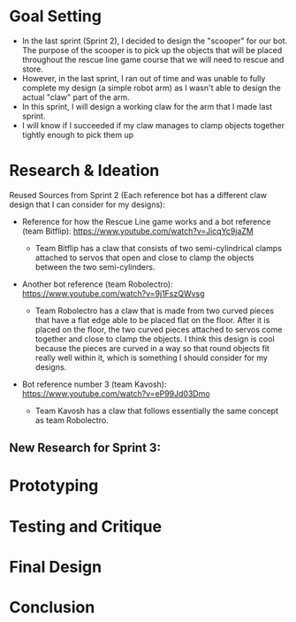 # Goal Setting
- In the last sprint (Sprint 2), I decided to design the "scooper" for our bot. The purpose of the scooper is to pick up the objects that will be placed throughout the rescue line game course that we will need to rescue and store.
- However, in the last sprint, I ran out of time and was unable to fully complete my design (a simple robot arm) as I wasn't able to design the actual "claw" part of the arm.
- In this sprint, I will design a working claw for the arm that I made last sprint.
- I will know if I succeeded if my claw manages to clamp objects together tightly enough to pick them up

# Research & Ideation
Reused Sources from Sprint 2 (Each reference bot has a different claw design that I can consider for my designs):
- Reference for how the Rescue Line game works and a bot reference (team Bitflip): https://www.youtube.com/watch?v=JicqYc9jaZM
  - Team Bitflip has a claw that consists of two semi-cylindrical clamps attached to servos that open and close to clamp the objects between the two semi-cylinders.

- Another bot reference (team Robolectro): https://www.youtube.com/watch?v=9j1FszQWvsg
  - Team Robolectro has a claw that is made from two curved pieces that have a flat edge able to be placed flat on the floor. After it is placed on the floor, the two curved pieces attached to servos come together and close to clamp the objects. I think this design is cool because the pieces are curved in a way so that round objects fit really well within it, which is something I should consider for my designs.

- Bot reference number 3 (team Kavosh): https://www.youtube.com/watch?v=eP99Jd03Dmo
  - Team Kavosh has a claw that follows essentially the same concept as team Robolectro.
 
New Research for Sprint 3:
- 


# Prototyping

# Testing and Critique

# Final Design

# Conclusion
